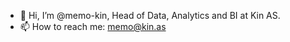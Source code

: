 - 👋 Hi, I’m @memo-kin, Head of Data, Analytics and BI at Kin AS.
- 📫 How to reach me: memo@kin.as

<!---
memo-kin/memo-kin is a ✨ special ✨ repository because its `README.md` (this file) appears on your GitHub profile.
You can click the Preview link to take a look at your changes.
--->
